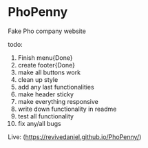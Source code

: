 # PhoPenny
Fake Pho company website

todo:
1. Finish menu{Done}
2. create footer{Done}
3. make all buttons work
4. clean up style
5. add any last functionalities
6. make header sticky
7. make everything responsive
8. write down functionality in readme
9. test all functionality
10. fix any/all bugs

Live:
(https://revivedaniel.github.io/PhoPenny/)